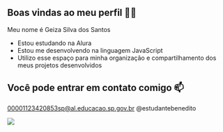 ## Boas vindas ao meu perfil 💙💙

Meu nome é Geiza Silva dos Santos

- Estou estudando na Alura
- Estou me desenvolvendo na linguagem JavaScript
- Utilizo esse espaço para minha organização e compartilhamento dos meus projetos desenvolvidos

## Você pode entrar em contato comigo 📫
00001123420853sp@al.educacao.sp.gov.br
@estudantebenedito

![](https://tenor.com/pt-BR/view/mm-gif-3470193191733120586)
